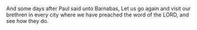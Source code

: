 And some days after Paul said unto Barnabas, Let us go again and visit our brethren in every city where we have preached the word of the LORD, and see how they do.
